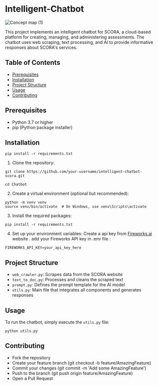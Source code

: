 # Intelligent-Chatbot
![Concept map (1)](https://github.com/geethagayathriv/Intelligent-Chatbot/assets/163413946/38d4e75f-51d0-47a9-ac14-9f1ece9cd17e)


This project implements an intelligent chatbot for SCORA, a cloud-based platform for creating, managing, and administering assessments. The chatbot uses web scraping, text processing, and AI to provide informative responses about SCORA's services.

## Table of Contents
- [Prerequisites](#prerequisites)
- [Installation](#installation)
- [Project Structure](#project-structure)
- [Usage](#usage)
- [Contributing](#contributing)

## Prerequisites

- Python 3.7 or higher
- pip (Python package installer)

## Installation
```
pip install -r requirements.txt
```
1. Clone the repository:
```
git clone https://github.com/your-username/intelligent-chatbot-scora.git
```
```
cd Chatbot
```
2. Create a virtual environment (optional but recommended):
```
python -m venv venv
source venv/bin/activate  # On Windows, use venv\Scripts\activate
```
3. Install the required packages:
```
pip install -r requirements.txt
```
4. Set up your environment variables:
Create a api key from [Fireworks.ai](https://fireworks.ai/api-keys) website .
add your Fireworks API key in .env file :
```
FIREWORKS_API_KEY=your_api_key_here
```
## Project Structure

- `web_crawler.py`: Scrapes data from the SCORA website
- `text_to_doc.py`: Processes and cleans the scraped text
- `prompt.py`: Defines the prompt template for the AI model
- `utils.py`: Main file that integrates all components and generates responses

## Usage

To run the chatbot, simply execute the `utils.py` file:
```
python utils.py
```
## Contributing

- Fork the repository
- Create your feature branch (git checkout -b feature/AmazingFeature)
- Commit your changes (git commit -m 'Add some AmazingFeature')
- Push to the branch (git push origin feature/AmazingFeature)
- Open a Pull Request
